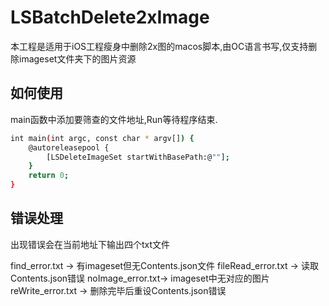 # LSBatchDelete2xImage
本工程是适用于iOS工程瘦身中删除2x图的macos脚本,由OC语言书写,仅支持删除imageset文件夹下的图片资源


## 如何使用
main函数中添加要筛查的文件地址,Run等待程序结束.

```bash
int main(int argc, const char * argv[]) {
    @autoreleasepool {
        [LSDeleteImageSet startWithBasePath:@""];
    }
    return 0;
}
```
## 错误处理
出现错误会在当前地址下输出四个txt文件

find_error.txt  -> 有imageset但无Contents.json文件
fileRead_error.txt -> 读取Contents.json错误
noImage_error.txt-> imageset中无对应的图片
reWrite_error.txt -> 删除完毕后重设Contents.json错误

